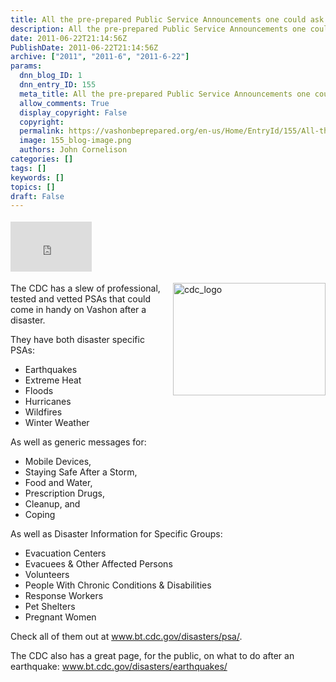 ```yaml
---
title: All the pre-prepared Public Service Announcements one could ask for!
description: All the pre-prepared Public Service Announcements one could ask for!
date: 2011-06-22T21:14:56Z
PublishDate: 2011-06-22T21:14:56Z
archive: ["2011", "2011-6", "2011-6-22"]
params:
  dnn_blog_ID: 1
  dnn_entry_ID: 155
  meta_title: All the pre-prepared Public Service Announcements one could ask for!
  allow_comments: True
  display_copyright: False
  copyright:
  permalink: https://vashonbeprepared.org/en-us/Home/EntryId/155/All-the-pre-prepared-Public-Service-Announcements-one-could-ask-for
  image: 155_blog-image.png
  authors: John Cornelison
categories: []
tags: []
keywords: []
topics: []
draft: False
---
```


<div class="wlWriterHeaderFooter" style="float:none; margin:0px; padding:4px 0px 4px 0px;"><iframe src="http://www.facebook.com/widgets/like.php?href=http://vashoneoc.org/Blogs/VashonPreparedness/tabid/164/EntryId/155/All-the-pre-prepared-Public-Service-Announcements-one-could-ask-for.aspx" scrolling="no" frameborder="0" style="border:none; width:130px; height:80px"></iframe></div><p><a href="./images/155/Windows-Live-Writer-387251ecfc8a_C46E-cdc_logo_2.jpg"><img style="background-image: none; border-bottom: 0px; border-left: 0px; margin: 0px 0px 5px 5px; padding-left: 0px; padding-right: 0px; display: inline; float: right; border-top: 0px; border-right: 0px; padding-top: 0px" title="cdc_logo" border="0" alt="cdc_logo" align="right" src="./images/155/Windows-Live-Writer-387251ecfc8a_C46E-cdc_logo_thumb.jpg" width="244" height="180" /></a>The CDC has a slew of professional, tested and vetted PSAs that could come in handy on Vashon after a disaster. </p>  <p>They have both disaster specific PSAs:</p>  <ul>   <li>Earthquakes</li>    <li>Extreme Heat</li>    <li>Floods</li>    <li>Hurricanes</li>    <li>Wildfires</li>    <li>Winter Weather</li> </ul>  <p>As well as generic messages for:</p>  <ul>   <li>Mobile Devices,</li>    <li>Staying Safe After a Storm,</li>    <li>Food and Water, </li>    <li>Prescription Drugs, </li>    <li>Cleanup, and</li>    <li>Coping</li> </ul>  <p>As well as Disaster Information for Specific Groups:</p>  <ul>   <li>Evacuation Centers</li>    <li>Evacuees &amp; Other Affected Persons</li>    <li>Volunteers</li>    <li>People With Chronic Conditions &amp; Disabilities</li>    <li>Response Workers</li>    <li>Pet Shelters</li>    <li>Pregnant Women</li> </ul>  <p>Check all of them out at <a title="http://www.bt.cdc.gov/disasters/psa/" href="http://www.bt.cdc.gov/disasters/psa/">www.bt.cdc.gov/disasters/psa/</a>.</p>  <p>The CDC also has a great page, for the public, on what to do after an earthquake: <a title="http://www.bt.cdc.gov/disasters/earthquakes/" href="http://www.bt.cdc.gov/disasters/earthquakes/">www.bt.cdc.gov/disasters/earthquakes/</a></p>
